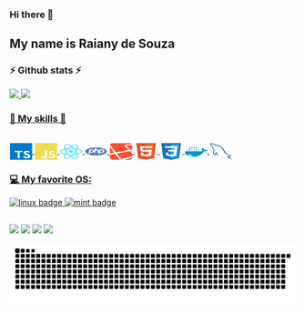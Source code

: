 ### Hi there 👋
## My name is Raiany de Souza

### ⚡ Github stats ⚡
 <div>
  <a href="https://github.com/raysouzaa">
  <img height="180em" src="https://github-readme-stats.vercel.app/api?username=raysouzaa&show_icons=true&theme=dracula&include_all_commits=true&count_private=true"/>
  <img height="180em" src="https://github-readme-stats.vercel.app/api/top-langs/?username=raysouzaa&layout=compact&langs_count=16&theme=dracula"/>
  
 ### 🚀 My skills 🚀
<div>
<div style="display: inline_block"><br>
  <img align="center" alt="Ray-Ts" height="30" width="40" src="https://raw.githubusercontent.com/devicons/devicon/master/icons/typescript/typescript-plain.svg">
  <img align="center" alt="Ray-Js" height="30" width="40" src="https://raw.githubusercontent.com/devicons/devicon/master/icons/javascript/javascript-plain.svg">
  <img align="center" alt="Ray-React" height="30" width="40" src="https://raw.githubusercontent.com/devicons/devicon/master/icons/react/react-original.svg">
  <img align="center" alt="Ray-PHP" height="30" width="40" src="https://raw.githubusercontent.com/devicons/devicon/master/icons/php/php-plain.svg">
  <img align="center" alt="Ray-Laravel" height="30" width="40" src="https://raw.githubusercontent.com/devicons/devicon/master/icons/laravel/laravel-plain.svg">
  <img align="center" alt="Ray-HTML" height="30" width="40" src="https://raw.githubusercontent.com/devicons/devicon/master/icons/html5/html5-original.svg">
  <img align="center" alt="Ray-CSS" height="30" width="40" src="https://raw.githubusercontent.com/devicons/devicon/master/icons/css3/css3-original.svg">
  <img align="center" alt="Ray-Docker" height="30" width="40" src="https://raw.githubusercontent.com/devicons/devicon/master/icons/docker/docker-plain.svg">
 <img align="center" alt="Ray-Mysql" height="30" width="40" src="https://raw.githubusercontent.com/devicons/devicon/master/icons/mysql/mysql-plain.svg">
</div>
 
 ### 💻 **My favorite OS:** 
  ![linux badge](https://img.shields.io/badge/Linux-FCC624?style=for-the-badge&logo=linux&logoColor=black)
  ![mint badge](https://img.shields.io/badge/Mint-87CF3E?style=for-the-badge&logo=linux-mint&logoColor=white) 
 
  ##
 
<div> 
  <a href="https://instagram.com/raysouzaa" target="_blank"><img src="https://img.shields.io/badge/-Instagram-%23E4405F?style=for-the-badge&logo=instagram&logoColor=white" target="_blank"></a>
  <a href = "mailto: raydesouza52@gmail.com"><img src="https://img.shields.io/badge/-Gmail-%23333?style=for-the-badge&logo=gmail&logoColor=white" target="_blank"></a>
  <a href="https://www.linkedin.com/in/raianyr1" target="_blank"><img src="https://img.shields.io/badge/-LinkedIn-%230077B5?style=for-the-badge&logo=linkedin&logoColor=white" target="_blank"></a>
   <a href="https://twitter.com/raysouz_a" target="_blank"><img src="https://img.shields.io/badge/-Twitter-%231A91DA?style=for-the-badge&logo=twitter&logoColor=white" target="_blank"></a> 
 
  ![Snake animation](https://github.com/raysouzaa/raysouzaa/blob/output/github-contribution-grid-snake.svg)
 
</div>
